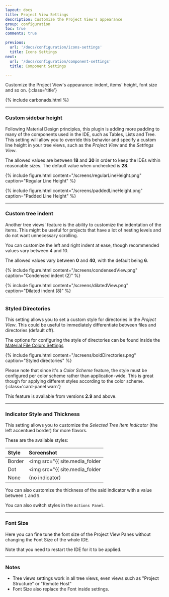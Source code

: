 ```yaml
---
layout: docs
title: Project View Settings
description: Customize the Project View's appearance
group: configuration
toc: true
comments: true

previous:
  url: '/docs/configuration/icons-settings'
  title: Icons Settings
next:
  url: '/docs/configuration/component-settings'
  title: Component Settings

---
```


Customize the Project View's appearance: indent, items' height, font size and so on.
{:class='title'}

{% include carbonads.html %}

----
### Custom sidebar height

Following Material Design principles, this plugin is adding more padding to many of the components used in the IDE, such
as Tables, Lists and Tree. This setting will allow you to override this behavior and specify a custom line height in
your tree views, such as the _Project View_ and the _Settings View_.

The allowed values are between **18** and **30** in order to keep the IDEs within reasonable sizes. The default value
when unchecked is **28**.

<div class="masonry">

{% include figure.html content="/screens/regularLineHeight.png" caption="Regular Line Height" %}

{% include figure.html content="/screens/paddedLineHeight.png" caption="Padded Line Height" %}

</div>

----
### Custom tree indent

Another tree views' feature is the ability to customize the indentation of the items. This might be useful for projects
that have a lot of nesting levels and do not want unnecessary scrolling.

You can customize the left and right indent at ease, though recommended values vary between 4 and 10.

The allowed values vary between **0** and **40**, with the default being **6**.

<div class="masonry">

{% include figure.html content="/screens/condensedView.png" caption="Condensed indent (2)" %}

{% include figure.html content="/screens/dilatedView.png" caption="Dilated indent (8)" %}

</div>

----
### Styled Directories

This setting allows you to set a custom style for directories in the _Project View_. This could be useful to immediately
differentiate between files and directories (default off).

The options for configuring the style of directories can be found inside the
[Material File Colors Settings](/docs/configuration/file-status-colors#directories)

{% include figure.html content="/screens/boldDirectories.png" caption="Styled directories" %}

Please note that since it's a _Color Scheme_ feature, the style must be configured per color scheme rather than
application-wide. This is great though for applying different styles according to the color scheme.
{:class='card-panel warn'}

This feature is available from versions **2.9** and above.

----
### Indicator Style and Thickness

This setting allows you to customize the _Selected Tree Item Indicator_ (the left accentued border) for more flavors.

These are the available styles:

| Style  | Screenshot                                                                                                         |
|:-------|:-------------------------------------------------------------------------------------------------------------------|
| Border | <img src="{{ site.media_folder | prepend: site.baseurl | replace: '//', '/' }}/screens/selectedTreeIndicator.png"> |
| Dot    | <img src="{{ site.media_folder | prepend: site.baseurl | replace: '//', '/' }}/screens/dotTreeIndicator.png">      |
| None   | (no indicator)                                                                                                     |

You can also customize the thickness of the said indicator with a value between `1` and `5`.

You can also switch styles in the `Actions Panel`.

----
### Font Size

Here you can fine tune the font size of the Project View Panes without changing the Font Size of the whole IDE.

Note that you need to restart the IDE for it to be applied.

----
### Notes

- Tree views settings work in all tree views, even views such as "Project Structure" or "Remote Host"
- Font Size also replace the Font inside settings.

